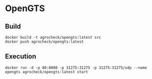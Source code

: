 # OpenGTS


## Build

```
docker build -t agrocheck/opengts:latest src
docker push agrocheck/opengts:latest
```


## Execution

```
docker run -d -p 80:8080 -p 31275:31275 -p 31275:31275/udp --name opengts agrocheck/opengts:latest start
```

